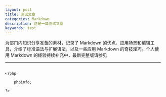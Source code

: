 ```yaml
---
layout: post
title: 测试文章
categories: Markdown
description: 这是一篇测试文章
keywords: test
---
```


为部门内知识分享准备的素材，记录了 Markdown 的优点、应用场景和编辑工具，介绍了标准语法与扩展语法，以及一些应用 Markdown 的奇技淫巧。个人使用 Markdown 的经验持续补充中，最新完整版请参见


---
```

<?php

	phpinfo;

?>

```